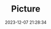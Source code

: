 ---
weight: 1
images:
- /images/edited/96.jpeg
title: Picture
date: 2023-12-07 21:28:34
tags: [luminar neo,work,24-70mm F2.8 DG DN | Art 019,ILCE-7M3,70.0,trafficlight]
---
